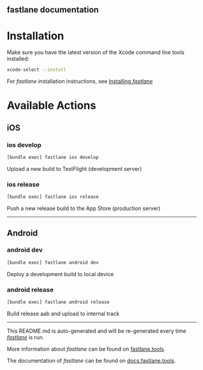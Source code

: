 fastlane documentation
----

# Installation

Make sure you have the latest version of the Xcode command line tools installed:

```sh
xcode-select --install
```

For _fastlane_ installation instructions, see [Installing _fastlane_](https://docs.fastlane.tools/#installing-fastlane)

# Available Actions

## iOS

### ios develop

```sh
[bundle exec] fastlane ios develop
```

Upload a new build to TestFlight (development server)

### ios release

```sh
[bundle exec] fastlane ios release
```

Push a new release build to the App Store (production server)

----


## Android

### android dev

```sh
[bundle exec] fastlane android dev
```

Deploy a development build to local device

### android release

```sh
[bundle exec] fastlane android release
```

Build release aab and upload to internal track

----

This README.md is auto-generated and will be re-generated every time [_fastlane_](https://fastlane.tools) is run.

More information about _fastlane_ can be found on [fastlane.tools](https://fastlane.tools).

The documentation of _fastlane_ can be found on [docs.fastlane.tools](https://docs.fastlane.tools).
